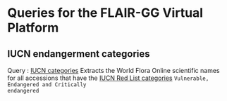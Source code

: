 # Queries for the FLAIR-GG Virtual Platform

## IUCN endangerment categories
Query : [IUCN categories](./IUCN_categories.sparql)
Extracts the World Flora Online scientific names for all accessions that have the [IUCN Red List categories](https://www.iucnredlist.org/) <code>Vulnerable, Endangered and Critically endangered</code>


